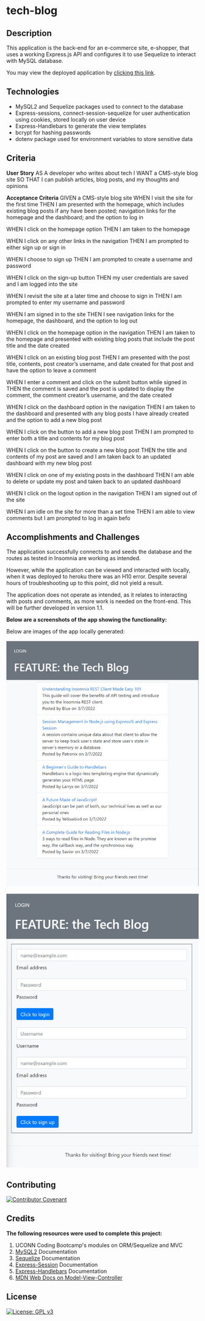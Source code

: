 # tech-blog

## Description

This application is the back-end for an e-commerce site, e-shopper, that uses a working Express.js API and configures it to use Sequelize to interact with MySQL database.

You may view the deployed application by [clicking this link](https://git.heroku.com/intense-sierra-30036.git).

## Technologies
- MySQL2 and Sequelize packages used to connect to the database
- Express-sessions, connect-session-sequelize for user authentication using cookies, stored locally on user device
- Express-Handlebars to generate the view templates
- bcrypt for hashing passwords
- dotenv package used for environment variables to store sensitive data

## Criteria
**User Story**
AS A developer who writes about tech
I WANT a CMS-style blog site
SO THAT I can publish articles, blog posts, and my thoughts and opinions

**Acceptance Criteria**
GIVEN a CMS-style blog site
WHEN I visit the site for the first time
THEN I am presented with the homepage, which includes existing blog posts if any have been posted; navigation links for the homepage and the dashboard; and the option to log in

WHEN I click on the homepage option
THEN I am taken to the homepage

WHEN I click on any other links in the navigation
THEN I am prompted to either sign up or sign in

WHEN I choose to sign up
THEN I am prompted to create a username and password

WHEN I click on the sign-up button
THEN my user credentials are saved and I am logged into the site

WHEN I revisit the site at a later time and choose to sign in
THEN I am prompted to enter my username and password

WHEN I am signed in to the site
THEN I see navigation links for the homepage, the dashboard, and the option to log out

WHEN I click on the homepage option in the navigation
THEN I am taken to the homepage and presented with existing blog posts that include the post title and the date created

WHEN I click on an existing blog post
THEN I am presented with the post title, contents, post creator’s username, and date created for that post and have the option to leave a comment

WHEN I enter a comment and click on the submit button while signed in
THEN the comment is saved and the post is updated to display the comment, the comment creator’s username, and the date created

WHEN I click on the dashboard option in the navigation
THEN I am taken to the dashboard and presented with any blog posts I have already created and the option to add a new blog post

WHEN I click on the button to add a new blog post
THEN I am prompted to enter both a title and contents for my blog post

WHEN I click on the button to create a new blog post
THEN the title and contents of my post are saved and I am taken back to an updated dashboard with my new blog post

WHEN I click on one of my existing posts in the dashboard
THEN I am able to delete or update my post and taken back to an updated dashboard

WHEN I click on the logout option in the navigation
THEN I am signed out of the site

WHEN I am idle on the site for more than a set time
THEN I am able to view comments but I am prompted to log in again befo

## Accomplishments and Challenges
The application successfully connects to and seeds the database and the routes as tested in Insomnia are working as intended. 

However, while the application can be viewed and interacted with locally, when it was deployed to heroku there was an H10 error. Despite several hours of troubleshooting up to this point, did not yield a result. 

The application does not operate as intended, as it relates to interacting with posts and comments, as more work is needed on the front-end. This will be further developed in version 1.1.

**Below are a screenshots of the app showing the functionality:**

Below are images of the app locally generated:  
<br />
![Homepage](./public/images/homepage.jpg)  
<br />
![Login](./public/images/login.jpg)  

## Contributing

[![Contributor Covenant](https://img.shields.io/badge/Contributor%20Covenant-2.1-4baaaa.svg)](code_of_conduct.md)

## Credits

**The following resources were used to complete this project:**
1. UCONN Coding Bootcamp's modules on ORM/Sequelize and MVC
2. [MySQL2](https://www.npmjs.com/package/mysql2) Documentation 
3. [Sequelize](https://sequelize.org/v7/) Documentation 
4. [Express-Session](https://www.npmjs.com/package/express-session) Documentation 
5. [Express-Handlebars](https://www.npmjs.com/package/express-handlebars) Documentation
5. [MDN Web Docs on Model-View-Controller](https://developer.mozilla.org/en-US/docs/Glossary/MVC) 

## License
[![License: GPL v3](https://img.shields.io/badge/License-GPLv3-blue.svg)](https://www.gnu.org/licenses/gpl-3.0)

